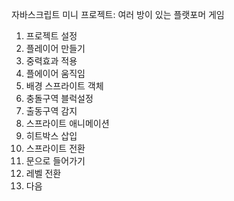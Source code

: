 자바스크립트 미니 프로젝트: 여러 방이 있는 플랫포머 게임

1. 프로젝트 설정
2. 플레이어 만들기
3. 중력효과 적용
4. 플에이어 움직임
5. 배경 스프라이트 객체
6. 충돌구역 블럭설정
7. 출동구역 감지
8. 스프라이트 애니메이션
9. 히트박스 삽입
10. 스프라이트 전환
11. 문으로 들어가기
12. 레벨 전환
13. 다음
